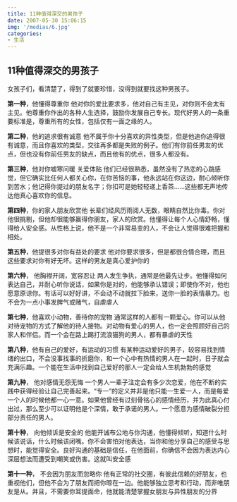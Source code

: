 ```yaml
---
title: 11种值得深交的男孩子
date: 2007-05-30 15:06:15
img: '/medias/6.jpg'
categories:
- 生活
---
```


## 11种值得深交的男孩子

女孩子们，看清楚了，得到了就要珍惜，没得到就要找这种男孩子。

**第一种**，他懂得尊重你 他对你的爱比要求多，他对自己有主见，对你则不会太有主见。他尊重你作出的各种人生选择，鼓励你发展自己专长。现代好男人的一条重要标准是，尊重所有的女性，包括仅有一面之缘的人。

**第二种**，他的追求很有诚意 他不属于你十分喜欢的异性类型，但是他追你追得很有诚意，而且你喜欢的类型，交往再多都是失败的例子。他们有你前任男友的优点，但也没有你前任男友的缺点，而且他有的优点，很多人都没有。

**第三种**，他对你嘘寒问暖 关爱体贴 他们已经很熟悉，虽然没有了热恋的心跳感觉，但它确实比任何人都关心你，在你苦恼的事，他永远站在你这边，耐心倾听你到苦水；他记得你提过的朋友名字；你扣可是她轻轻递上香茶......这些都无声地传达他真心喜欢你的信息。

**第四种**，你的家人朋友欣赏他 长辈们经风历雨阅人无数，眼睛自然比你毒。你对他很挑剔，但他却很能够赢得你朋友，家人的欣赏。他懂得让每个人心情舒畅，懂得给人安全感。从性格上说，他不是一个非常易变的人，不会让人觉得很难把握和相处。

**第五种**，他提很多对你有益处的要求 他对你要求很多，但是都很合情合理，而且这些要求对你有好无坏。这样的男友是真心爱护你的

**第六种**， 他胸襟开阔，宽容忍让 两人发生争执，通常是他最先让步。他懂得如何表达自己，并耐心听你说话，如果你是对的，他能够承认错误；即使你不对，他也愿意原谅你。有话可以好好讲，不会动不动就拉下脸来，送你一脸的表情暴力。也不会为一点小事发脾气或赌气，自虐虐人

**第七种**，他喜欢小动物，善待你的宠物 通常这样的人都有一颗爱心。你可以从他对待宠物的方式了解他的待人接物。对动物有爱心的男人，也一定会照顾好自己的家人和伴侣。而一个会在路上踢打流浪猫狗的男人，都有暴虐的天性

**第八种**，他有自己的爱好，有运动的习惯 有某种运动爱好的男子，较容易找到情绪的出口，不会没事找事的折磨你，和一个心中有热情的男人在一起时，日子就会充满乐趣。一个能在生活中找到自己爱好的那人一定会给人生机勃勃的感觉

**第九种**， 他对感情无怨无悔 一个男人一辈子注定会有多少次恋爱，他在不断的实践中获得经验让自己完善起来。“专一”的定义并非是他只能一生爱一人，而是每爱一个人的时候他都一心一意。如果他曾经有过刻骨铭心的感情经历，并为此真心付出过，那么至少可以证明他是个深情，敢于承诺的男人。一个愿意为感情破裂分担部分责任的男人。

**第十种**， 向他倾诉是安全的 他能开诚布公地与你沟通，他懂得倾听，知道什么时候该说话，什么时候该闭嘴。你不会害怕对他表达，当你和他分享自己的感受与思想时，能觉得安全。良好沟通的基础是信任，在他面前，你确信不会因为表达内心深层想法而遭受到嘲笑或伤害。这就叫安全感 

**第十一种**， 不会因为朋友而忽略你 他有正常的社交圈，有彼此信赖的好朋友，也重视他们，但他不会为了朋友而把你晾在一边。他能够独立思考和行动，而非唯朋友是从。并且，不需要你耳提面命，他就能清楚掌握女朋友与异性朋友的分界